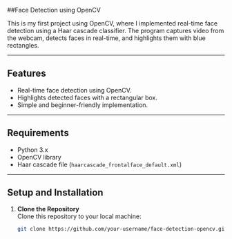 ##Face Detection using OpenCV

This is my first project using OpenCV, where I implemented real-time face detection using a Haar cascade classifier. The program captures video from the webcam, detects faces in real-time, and highlights them with blue rectangles.

---

## Features
- Real-time face detection using OpenCV.
- Highlights detected faces with a rectangular box.
- Simple and beginner-friendly implementation.

---

## Requirements
- Python 3.x
- OpenCV library
- Haar cascade file (`haarcascade_frontalface_default.xml`)

---

## Setup and Installation

1. **Clone the Repository**  
   Clone this repository to your local machine:
   ```bash
   git clone https://github.com/your-username/face-detection-opencv.git

